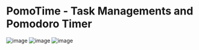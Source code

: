 
# PomoTime - Task Managements and Pomodoro Timer
![image](https://github.com/user-attachments/assets/e8e405d5-6305-457d-8daa-e23f7b714192)
![image](https://github.com/user-attachments/assets/03e57aa9-3faa-4fbb-a006-93c42dc2b68c)
![image](https://github.com/user-attachments/assets/eb60f65e-c201-4e1d-beba-118d8743d8c7)
